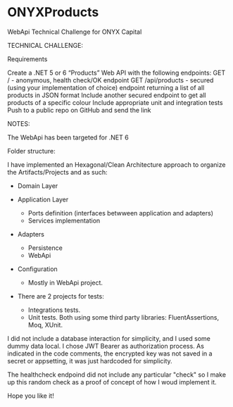 # ONYXProducts
WebApi Technical Challenge for ONYX Capital

TECHNICAL CHALLENGE: 

Requirements

Create a .NET 5 or 6 “Products” Web API with the following endpoints:
GET / - anonymous, health check/OK endpoint
GET /api/products - secured (using your implementation of choice) endpoint returning a list of all products in JSON format
Include another secured endpoint to get all products of a specific colour
Include appropriate unit and integration tests
Push to a public repo on GitHub and send the link


NOTES:

The WebApi has been targeted for .NET 6

Folder structure:

I have implemented an Hexagonal/Clean Architecture approach to organize the Artifacts/Projects and as such:
- Domain Layer
- Application Layer
   - Ports definition (interfaces betwween application and adapters)
   - Services implementation
 - Adapters
   -  Persistence
   -  WebApi
- Configuration
   -  Mostly in WebApi project.

- There are 2 projects for tests: 
   - Integrations tests.
   - Unit tests.
 Both using some third party libraries: FluentAssertions, Moq, XUnit. 


I did not include a database interaction for simplicity, and I used some dummy data local.
I chose JWT Bearer as authorization process. As indicated in the code comments, the encrypted key was not saved in a secret or appsetting, it was just hardcoded for simplicity.

The healthcheck endpoind did not include any particular "check" so I make up this random check as a proof of concept of how I woud implement it.

Hope you like it!




